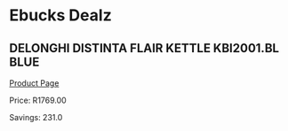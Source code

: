 
# Ebucks Dealz
## DELONGHI DISTINTA FLAIR KETTLE KBI2001.BL BLUE
[Product Page](https://www.ebucks.com/web/shop/productSelected.do?prodId=1084030661&catId=1157551679)

Price: R1769.00

Savings: 231.0


	